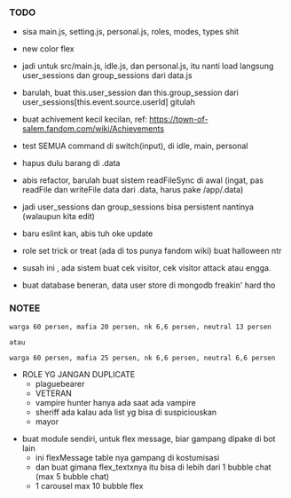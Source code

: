 ### TODO

- sisa main.js, setting.js, personal.js, roles, modes, types shit
    
- new color flex
- jadi untuk src/main.js, idle.js, dan personal.js, itu nanti load langsung user_sessions dan group_sessions dari data.js
- barulah, buat this.user_session dan this.group_session dari user_sessions[this.event.source.userId] gitulah

- buat achivement kecil kecilan, ref: https://town-of-salem.fandom.com/wiki/Achievements

- test SEMUA command di switch(input), di idle, main, personal

- hapus dulu barang di .data

- abis refactor, barulah buat sistem readFileSync di awal (ingat, pas readFile dan writeFile data dari .data, harus pake /app/.data)

- jadi user_sessions dan group_sessions bisa persistent nantinya (walaupun kita edit)

- baru eslint kan, abis tuh oke update

- role set trick or treat (ada di tos punya fandom wiki) buat halloween ntr

- susah ini , ada sistem buat cek visitor, cek visitor attack atau engga.

- buat database beneran, data user store di mongodb freakin' hard tho


### NOTEE

```
warga 60 persen, mafia 20 persen, nk 6,6 persen, neutral 13 persen	

atau	

warga 60 persen, mafia 25 persen, nk 6,6 persen, neutral 6,6 persen
```

- ROLE YG JANGAN DUPLICATE
  - plaguebearer
  - VETERAN
  - vampire hunter hanya ada saat ada vampire
  - sheriff ada kalau ada list yg bisa di suspiciouskan
  - mayor

* buat module sendiri, untuk flex message, biar gampang dipake di bot lain
  - ini flexMessage table nya gampang di kostumisasi
  - dan buat gimana flex_textxnya itu bisa di lebih dari 1 bubble chat (max 5 bubble chat)
  - 1 carousel max 10 bubble flex
